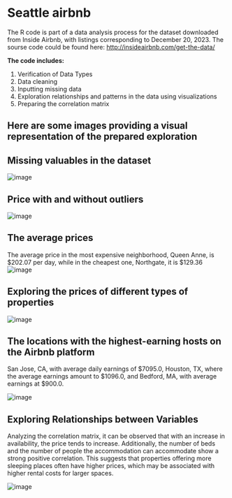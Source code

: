 # Seattle airbnb
The R code is part of a data analysis process for the dataset downloaded from Inside Airbnb, with listings corresponding to December 20, 2023.
The sourse code could be found here: http://insideairbnb.com/get-the-data/

**The code includes:**
1. Verification of Data Types
2. Data cleaning
3. Inputting missing data
4. Exploration relationships and patterns in the data using visualizations
5. Preparing the correlation matrix

## Here are some images providing a visual representation of the prepared exploration

## Missing valuables in the dataset

![image](https://github.com/AnaSmola/Airbnb_Seattle/assets/94449616/06c79761-80db-4797-a050-fd8755317c00)



## Price with and without outliers

![image](https://github.com/AnaSmola/Airbnb_Seattle/assets/94449616/0d90c481-1ee2-47a2-8b69-66cb42d6c53f)


## The average prices
The average price in the most expensive neighborhood, Queen Anne, is $202.07 per day, while in the cheapest one, Northgate, it is $129.36
![image](https://github.com/AnaSmola/Airbnb_Seattle/assets/94449616/170f6627-3cfe-4c90-8198-c7d2cfa763e4)


## Exploring the prices of different types of properties
![image](https://github.com/AnaSmola/Airbnb_Seattle/assets/94449616/7eab8a00-b575-441b-97fb-eeab2d0985db)


## The locations with the highest-earning hosts on the Airbnb platform
San Jose, CA, with average daily earnings of $7095.0, Houston, TX, where the average earnings amount to $1096.0, and Bedford, MA, with average earnings at $900.0.

![image](https://github.com/AnaSmola/Airbnb_Seattle/assets/94449616/e05b5b05-9403-41b7-88ae-21d3d2661f74)


## Exploring Relationships between Variables
Analyzing the correlation matrix, it can be observed that with an increase in availability, the price tends to increase. 
Additionally, the number of beds and the number of people the accommodation can accommodate show a strong positive correlation. 
This suggests that properties offering more sleeping places often have higher prices, which may be associated with higher rental costs for larger spaces.

![image](https://github.com/AnaSmola/Airbnb_Seattle/assets/94449616/ab7f9823-eb09-4f11-900b-ba1519e96e78)





